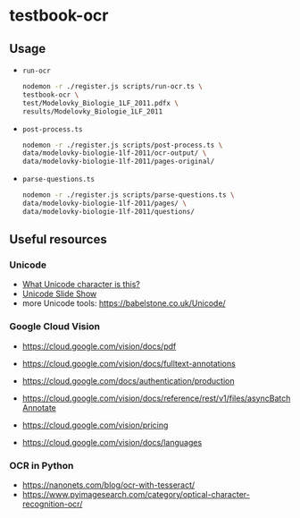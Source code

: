 # testbook-ocr


## Usage

* `run-ocr`

    ```bash
    nodemon -r ./register.js scripts/run-ocr.ts \
    testbook-ocr \
    test/Modelovky_Biologie_1LF_2011.pdfx \
    results/Modelovky_Biologie_1LF_2011
    ```

* `post-process.ts`
    ```bash
    nodemon -r ./register.js scripts/post-process.ts \
    data/modelovky-biologie-1lf-2011/ocr-output/ \
    data/modelovky-biologie-1lf-2011/pages-original/
    ```

* `parse-questions.ts`
    ```bash
    nodemon -r ./register.js scripts/parse-questions.ts \
    data/modelovky-biologie-1lf-2011/pages/ \
    data/modelovky-biologie-1lf-2011/questions/
    ```


## Useful resources


### Unicode

* [What Unicode character is this?](https://babelstone.co.uk/Unicode/whatisit.html)
* [Unicode Slide Show](https://babelstone.co.uk/Unicode/unicode.html)
* more Unicode tools: https://babelstone.co.uk/Unicode/


### Google Cloud Vision

* https://cloud.google.com/vision/docs/pdf
* https://cloud.google.com/vision/docs/fulltext-annotations

* https://cloud.google.com/docs/authentication/production

* https://cloud.google.com/vision/docs/reference/rest/v1/files/asyncBatchAnnotate

* https://cloud.google.com/vision/pricing
* https://cloud.google.com/vision/docs/languages


### OCR in Python

* https://nanonets.com/blog/ocr-with-tesseract/
* https://www.pyimagesearch.com/category/optical-character-recognition-ocr/
